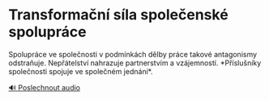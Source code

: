 # Transformační síla společenské spolupráce

<speak>
<prosody rate="medium" pitch="medium">
<emphasis level="strong">Spolupráce ve společnosti v podmínkách dělby práce takové antagonismy odstraňuje</emphasis>. <break time="0.5s"/> <emphasis level="moderate">Nepřátelství nahrazuje partnerstvím a vzájemností</emphasis>. <break time="0.5s"/> *Příslušníky společnosti spojuje ve společném jednání*.
</prosody>
</speak>

[🔊 Poslechnout audio](/data/7-paragraphs/audio/chapter_56/para_010-Spoluprce-ve-spolenosti-v-podmnkch-dlby-prce.mp3) 
